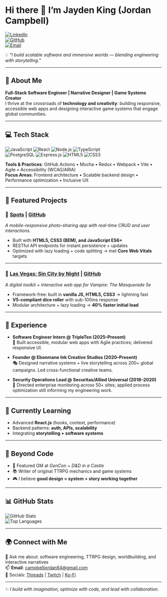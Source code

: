 # Hi there 👋 I’m **Jayden King** (Jordan Campbell)  

[![LinkedIn](https://img.shields.io/badge/LinkedIn-Connect-blue)](https://www.linkedin.com/in/campbell-jordan-c)  
[![GitHub](https://img.shields.io/badge/GitHub-Portfolio-black)](https://github.com/itsjaydenking)  
[![Email](https://img.shields.io/badge/Email-Contact-red)](mailto:campbelljordan64@gmail.com)  

💡 *“I build scalable software and immersive worlds — blending engineering with storytelling.”*  

---

## 🚀 About Me  
**Full-Stack Software Engineer | Narrative Designer | Game Systems Creator**  
I thrive at the crossroads of **technology and creativity**: building responsive, accessible web apps and designing interactive game systems that engage global communities.  

---

## 💻 Tech Stack  
![JavaScript](https://img.shields.io/badge/JavaScript-ES6%2B-yellow) ![React](https://img.shields.io/badge/React-%2300D9FF.svg) ![Node.js](https://img.shields.io/badge/Node.js-339933) ![TypeScript](https://img.shields.io/badge/TypeScript-3178C6)  
![PostgreSQL](https://img.shields.io/badge/PostgreSQL-336791) ![Express.js](https://img.shields.io/badge/Express.js-lightgrey) ![HTML5](https://img.shields.io/badge/HTML5-E34F26) ![CSS3](https://img.shields.io/badge/CSS3-1572B6)  

**Tools & Practices**: GitHub Actions • Mocha • Redux • Webpack • Vite • Agile • Accessibility (WCAG/ARIA)  
**Focus Areas**: Frontend architecture • Scalable backend design • Performance optimization • Inclusive UX  

---

## 📂 Featured Projects  

### 🔹 [Spots](https://itsjaydenking.github.io/spots/) | [GitHub](https://github.com/itsjaydenking/spots)  
*A mobile-responsive photo-sharing app with real-time CRUD and user interactions.*  

- Built with **HTML5, CSS3 (BEM), and JavaScript ES6+**  
- RESTful API endpoints for instant persistence + updates  
- Optimized with lazy loading + code splitting → met **Core Web Vitals** targets  

---

### 🔹 [Las Vegas: Sin City by Night](https://itsjaydenking.github.io/sin-city-by-night/) | [GitHub](https://github.com/itsjaydenking/sin-city-by-night)  
*A digital toolkit + interactive web app for *Vampire: The Masquerade 5e**  

- Framework-free: built in **vanilla JS, HTML5, CSS3** → lightning fast  
- **V5-compliant dice roller** with sub-100ms response  
- Modular architecture + lazy loading → **40% faster initial load**  

---

## 🧩 Experience  

- **Software Engineer Intern @ TripleTen (2025–Present)**  
  🚀 Built accessible, modular web apps with Agile practices; delivered responsive UI.  

- **Founder @ Ebonmane Ink Creative Studios (2020–Present)**  
  🎭 Designed narrative systems + live storytelling across 200+ global campaigns. Led cross-functional creative teams.  

- **Security Operations Lead @ Securitas/Allied Universal (2018–2020)**  
  🔐 Directed enterprise monitoring across 50+ sites; applied process optimization still informing my engineering work.  

---

## 🌱 Currently Learning  
- Advanced **React.js** (hooks, context, performance)  
- Backend patterns: **auth, APIs, scalability**  
- Integrating **storytelling + software systems**  

---

## 🎲 Beyond Code  
- 🎤 Featured GM at *GenCon* + *D&D in a Castle*  
- 📚 Writer of original TTRPG mechanics and game systems  
- 🎮 I believe **good design = system + story working together**  

---

## 📊 GitHub Stats  

![GitHub Stats](https://github-readme-stats.vercel.app/api?username=itsjaydenking&show_icons=true&theme=radical)  
![Top Languages](https://github-readme-stats.vercel.app/api/top-langs/?username=itsjaydenking&layout=compact&theme=radical)  

---

## 🌍 Connect with Me  
💬 Ask me about: software engineering, TTRPG design, worldbuilding, and interactive narratives  
📫 **Email**: [campbelljordan64@gmail.com](mailto:campbelljordan64@gmail.com)  
🧵 Socials: [Threads](https://www.threads.net/@itsjaydenking) | [Twitch](https://www.twitch.tv/itsjaydenking) | [Ko-Fi](https://ko-fi.com/itsjaydenking)  

---

✨ *I build with imagination, optimize with code, and lead with collaboration.*  

